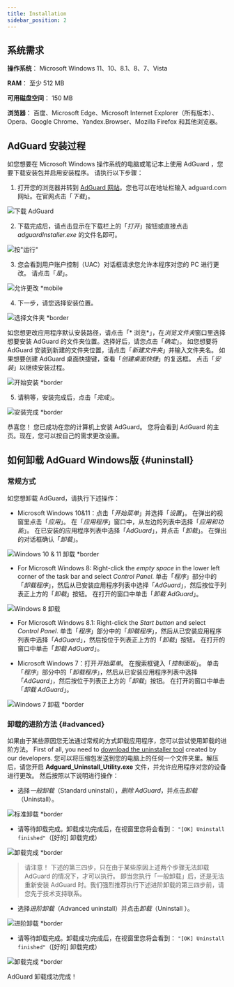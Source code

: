 ```yaml
---
title: Installation
sidebar_position: 2
---
```


## 系统需求

**操作系统**： Microsoft Windows 11、10、8.1、8、7、Vista

**RAM**： 至少 512 MB

**可用磁盘空间**： 150 MB

**浏览器**： 百度、Microsoft Edge、Microsoft Internet Explorer（所有版本）、Opera、Google Chrome、Yandex.Browser、Mozilla Firefox 和其他浏览器。

## AdGuard 安装过程

如您想要在 Microsoft Windows 操作系统的电脑或笔记本上使用 AdGuard ，您要下载安装包并启用安装程序。 请执行以下步骤：

1) 打开您的浏览器并转到 [AdGuard 网站](http://adguard.com)。您也可以在地址栏输入 adguard.com 网址。在官网点击「*下载*」。

![下载 AdGuard](https://cdn.adtidy.org/content/kb/ad_blocker/windows/installation/download-from-website.png)

2) 下载完成后，请点击显示在下载栏上的「*打开*」按钮或直接点击 *adguardInstaller.exe* 的文件名即可。

![按"运行"](https://cdn.adtidy.org/content/kb/ad_blocker/windows/installation/click-download.png)

3) 您会看到用户账户控制（UAC）对话框请求您允许本程序对您的 PC 进行更改。 请点击「*是*」。

![允许更改 *mobile](https://cdn.adtidy.org/content/kb/ad_blocker/windows/installation/allow-changes.png)

4) 下一步，请您选择安装位置。

![选择文件夹 *border](https://cdn.adtidy.org/content/kb/ad_blocker/windows/installation/install-wizard.png)

如您想更改应用程序默认安装路径，请点击「* 浏览*」，在*浏览文件夹*窗口里选择想要安装 AdGuard 的文件夹位置。选择好后，请您点击「*确定*」。 如您想要将 AdGuard 安装到新建的文件夹位置，请点击「*新建文件夹*」并输入文件夹名。 如果想要创建 AdGuard 桌面快捷键，查看「*创建桌面快捷*」的复选框。 点击「*安装*」以继续安装过程。

![开始安装 *border](https://cdn.adtidy.org/content/kb/ad_blocker/windows/installation/start-install.png)

5) 请稍等，安装完成后，点击「*完成*」。

![安装完成 *border](https://cdn.adtidy.org/content/kb/ad_blocker/windows/installation/finish-install.png)

恭喜您！ 您已成功在您的计算机上安装 AdGuard。 您将会看到 AdGuard 的主页。现在，您可以按自己的需求更改设置。

## 如何卸载 AdGuard Windows版 {#uninstall}

### 常规方式

如您想卸载 AdGuard，请执行下述操作：

* Microsoft Windows 10&11：点击「*开始菜单*」并选择「*设置*」。 在弹出的视窗里点击「*应用*」。 在「*应用程序*」窗口中，从左边的列表中选择「*应用和功能*」。 在已安装的应用程序列表中选择「*AdGuard*」，并点击「*卸载*」。 在弹出的对话框确认「*卸载*」。

![Windows 10 & 11 卸载 *border](https://cdn.adtidy.org/content/kb/ad_blocker/windows/installation/win10-uninstall.png)

* For Microsoft Windows 8: Right-click the *empty space* in the lower left corner of the task bar and select *Control Panel*. 单击「*程序*」部分中的「*卸载程序*」，然后从已安装应用程序列表中选择「*AdGuard*」，然后按位于列表正上方的「*卸载*」按钮。 在打开的窗口中单击「*卸载 AdGuard*」。

![Windows 8 卸载](https://cdn.adtidy.org/content/kb/ad_blocker/windows/installation/win8-uninstall.png)

* For Microsoft Windows 8.1: Right-click the *Start button* and select *Control Panel*. 单击「*程序*」部分中的「*卸载程序*」，然后从已安装应用程序列表中选择「*AdGuard*」，然后按位于列表正上方的「*卸载*」按钮。 在打开的窗口中单击「*卸载 AdGuard*」。

* Microsoft Windows 7：打开*开始菜单*。 在搜索框键入「*控制面板*」。 单击「*程序*」部分中的「*卸载程序*」，然后从已安装应用程序列表中选择「*AdGuard*」，然后按位于列表正上方的「*卸载*」按钮。 在打开的窗口中单击「*卸载 AdGuard*」。

![Windows 7 卸载 *border](https://cdn.adtidy.org/content/kb/ad_blocker/windows/installation/win7-uninstall.png)

### 卸载的进阶方法 {#advanced}

如果由于某些原因您无法通过常规的方式卸载应用程序，您可以尝试使用卸载的进阶方法。 First of all, you need to [download the uninstaller tool](https://cdn.adtidy.org/distr/windows/Uninstall_Utility.zip) created by our developers. 您可以将压缩包发送到您的电脑上的任何一个文件夹里。解压后，请您开启 **Adguard_Uninstall_Utility.exe** 文件，并允许应用程序对您的设备进行更改。 然后按照以下说明进行操作：

* 选择*一般卸载*（Standard uninstall），*删除 AdGuard*，并点击*卸载*（Uninstall）。

![标准卸载 *border](https://cdn.adtidy.org/content/kb/ad_blocker/windows/installation/standard-uninstall.png)

* 请等待卸载完成。卸载成功完成后，在视窗里您将会看到： `"[OK] Uninstall finished"`（[好的] 卸载完成）

![卸载完成 *border](https://cdn.adtidy.org/content/kb/ad_blocker/windows/installation/standard-uninstall-2.png)

> 请注意！ 下述的第三四步，只在由于某些原因上述两个步骤无法卸载 AdGuard 的情况下，才可以执行。 即当您执行「一般卸载」后，还是无法重新安装 AdGuard 时。我们强烈推荐执行下述进阶卸载的第三四步前，请您先于技术支持联系。

* 选择*进阶卸载*（Advanced uninstall）并点击*卸载*（Uninstall ）。

![进阶卸载 *border](https://cdn.adtidy.org/content/kb/ad_blocker/windows/installation/advanced-uninstall.png)

* 请等待卸载完成。卸载成功完成后，在视窗里您将会看到： `"[OK] Uninstall finished"`（[好的] 卸载完成）

![卸载完成 *border](https://cdn.adtidy.org/content/kb/ad_blocker/windows/installation/advanced-uninstall-2.png)

AdGuard 卸载成功完成！
